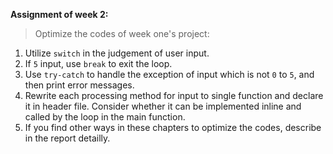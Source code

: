 **Assignment of week 2:**  
>Optimize the codes of week one's project:  

1. Utilize `switch` in the judgement of user input.
2. If `5` input, use `break` to exit the loop.
3. Use `try-catch` to handle the exception of input which is not `0` to `5`, and then print error messages.
4. Rewrite each processing method for input to single function and declare it in header file. Consider whether it can be implemented inline and called by the loop in the main function.
5. If you find other ways in these chapters to optimize the codes, describe in the report detailly.
